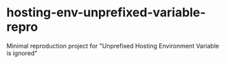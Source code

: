 # hosting-env-unprefixed-variable-repro
Minimal reproduction project for "Unprefixed Hosting Environment Variable is ignored"
